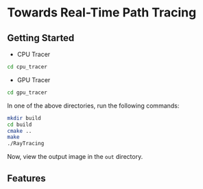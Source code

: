 # Towards Real-Time Path Tracing

## Getting Started
- CPU Tracer
```bash
cd cpu_tracer
```
- GPU Tracer
```bash 
cd gpu_tracer
```
In one of the above directories, run the following commands:
```bash
mkdir build
cd build
cmake ..
make
./RayTracing
```
Now, view the output image in the `out` directory.

## Features